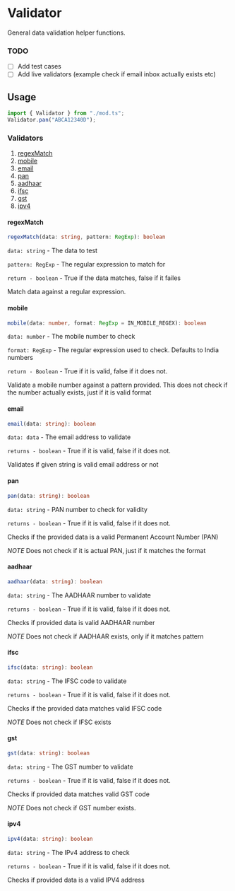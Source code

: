 # Validator

General data validation helper functions.

### TODO

- [ ] Add test cases
- [ ] Add live validators (example check if email inbox actually exists etc)

## Usage

```ts
import { Validator } from "./mod.ts";
Validator.pan("ABCA12340D");
```

### Validators

1. [regexMatch](####regexMatch)
2. [mobile](####regexMatch)
3. [email](####email)
4. [pan](####email)
5. [aadhaar](####aadhaar)
6. [ifsc](####ifsc)
7. [gst](####gst)
8. [ipv4](####ipv4)

#### regexMatch

```ts
regexMatch(data: string, pattern: RegExp): boolean
```

`data: string` - The data to test

`pattern: RegExp` - The regular expression to match for

`return - boolean` - True if the data matches, false if it failes

Match data against a regular expression.

#### mobile

```ts
mobile(data: number, format: RegExp = IN_MOBILE_REGEX): boolean
```

`data: number` - The mobile number to check

`format: RegExp` - The regular expression used to check. Defaults to India
numbers

`return - Boolean` - True if it is valid, false if it does not.

Validate a mobile number against a pattern provided. This does not check if the
number actually exists, just if it is valid format

#### email

```ts
email(data: string): boolean
```

`data: data` - The email address to validate

`returns - boolean` - True if it is valid, false if it does not.

Validates if given string is valid email address or not

#### pan

```ts
pan(data: string): boolean
```

`data: string` - PAN number to check for validity

`returns - boolean` - True if it is valid, false if it does not.

Checks if the provided data is a valid Permanent Account Number (PAN)

_NOTE_ Does not check if it is actual PAN, just if it matches the format

#### aadhaar

```ts
aadhaar(data: string): boolean
```

`data: string` - The AADHAAR number to validate

`returns - boolean` - True if it is valid, false if it does not.

Checks if provided data is valid AADHAAR number

_NOTE_ Does not check if AADHAAR exists, only if it matches pattern

#### ifsc

```ts
ifsc(data: string): boolean
```

`data: string` - The IFSC code to validate

`returns - boolean` - True if it is valid, false if it does not.

Checks if the provided data matches valid IFSC code

_NOTE_ Does not check if IFSC exists

#### gst

```ts
gst(data: string): boolean
```

`data: string` - The GST number to validate

`returns - boolean` - True if it is valid, false if it does not.

Checks if provided data matches valid GST code

_NOTE_ Does not check if GST number exists.

#### ipv4

```ts
ipv4(data: string): boolean
```

`data: string` - The IPv4 address to check

`returns - boolean` - True if it is valid, false if it does not.

Checks if provided data is a valid IPV4 address
